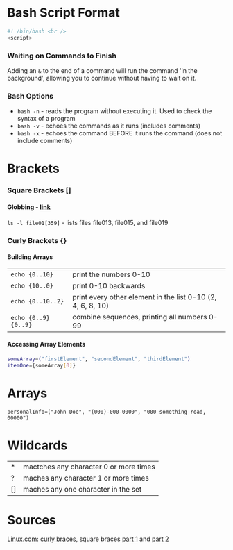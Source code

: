 # Bash Script Format
```bash
#! /bin/bash <br />
<script>       
```

### Waiting on Commands to Finish
Adding an `&` to the end of a command will run the command 'in the background',
allowing you to continue without having to wait on it.

### Bash Options
- `bash -n` - reads the program without executing it. Used to check the syntax of a program
- `bash -v` - echoes the commands as it runs (includes comments)
- `bash -x` - echoes the command BEFORE it runs the command (does not include comments)

# Brackets
### Square Brackets []
#### Globbing - [link](https://tldp.org/LDP/abs/html/globbingref.html)
`ls -l file01[359]` - lists files file013, file015, and file019

### Curly Brackets {}
#### Building Arrays
|  |  |
| -- | -- |
| `echo {0..10}` | print the numbers 0-10 |
| `echo {10..0}` | print 0-10 backwards |
| `echo {0..10..2}` | print every other element in the list 0-10 (2, 4, 6, 8, 10) |
| `echo {0..9}{0..9}` | combine sequences, printing all numbers 0-99 |

#### Accessing Array Elements
```bash
someArray=("firstElement", "secondElement", "thirdElement")
itemOne={someArray[0]}
```

# Arrays
`personalInfo=("John Doe", "(000)-000-0000", "000 something road, 00000")`


# Wildcards
|  |  |
| -- | -- |
| * | mactches any character 0 or more times |
| ? | maches any character 1 or more times |
| \[\] | maches any one character in the set |

# Sources
[Linux.com](https://www.linux.com/): [curly braces](https://www.linux.com/topic/desktop/all-about-curly-braces-bash/), square braces [part 1](https://www.linux.com/training-tutorials/using-square-brackets-bash-part-1/) and [part 2](https://www.linux.com/training-tutorials/using-square-brackets-bash-part-2/) <br />
